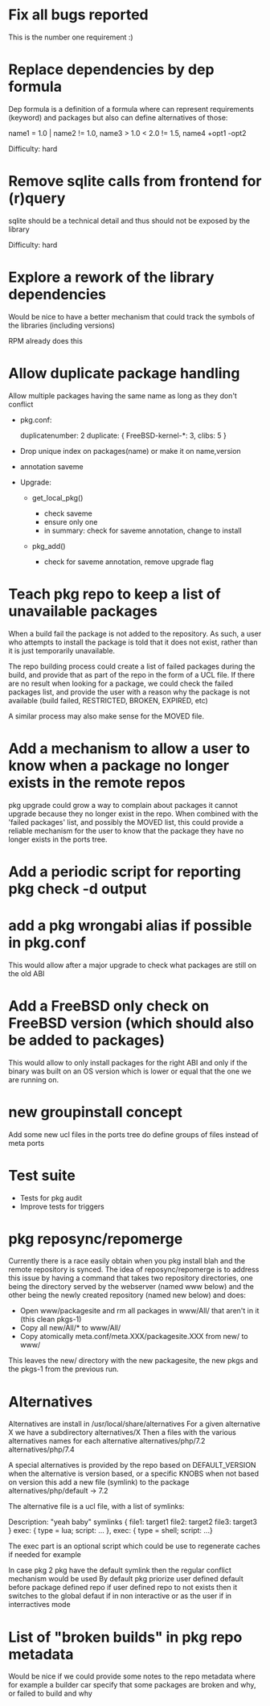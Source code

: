 # Fix all bugs reported

This is the number one requirement :)

# Replace dependencies by dep formula

Dep formula is a definition of a formula where can represent requirements
(keyword) and packages but also can define alternatives of those:

name1 = 1.0 | name2 != 1.0, name3 > 1.0 < 2.0 != 1.5, name4 +opt1 -opt2

Difficulty: hard

# Remove sqlite calls from frontend for (r)query

sqlite should be a technical detail and thus should not be exposed by the
library

Difficulty: hard

# Explore a rework of the library dependencies

Would be nice to have a better mechanism that could track the symbols of the
libraries (including versions)

RPM already does this

# Allow duplicate package handling

Allow multiple packages having the same name as long as they don't conflict

* pkg.conf:

  duplicatenumber: 2
  duplicate: { FreeBSD-kernel-*: 3, clibs: 5 }

* Drop unique index on packages(name) or make it on name,version
* annotation saveme
* Upgrade:

  * get_local_pkg()

    * check saveme
    *  ensure only one
    *  in summary: check for saveme annotation, change to install

  * pkg_add()

    * check for saveme annotation, remove upgrade flag

# Teach pkg repo to keep a list of unavailable packages

When a build fail the package is not added to the repository. As such, a user who attempts to install the package is told that it does not exist, rather than it is just temporarily unavailable.

The repo building process could create a list of failed packages during the build, and provide that as part of the repo in the form of a UCL file. If there are no result when looking for a package, we could check the failed packages list, and provide the user with a reason why the package is not available (build failed, RESTRICTED, BROKEN, EXPIRED, etc)

A similar process may also make sense for the MOVED file.

# Add a mechanism to allow a user to know when a package no longer exists in the remote repos

pkg upgrade could grow a way to complain about packages it cannot upgrade because they no longer exist in the repo. When combined with the 'failed packages' list, and possibly the MOVED list, this could provide a reliable mechanism for the user to know that the package they have no longer exists in the ports tree.

# Add a periodic script for reporting pkg check -d output

# add a pkg wrongabi alias if possible in pkg.conf

This would allow after a major upgrade to check what packages are still on the old ABI

# Add a FreeBSD only check on FreeBSD version (which should also be added to packages)

This would allow to only install packages for the right ABI and only if the binary was built on an
OS version which is lower or equal that the one we are running on.

# new groupinstall concept

Add some new ucl files in the ports tree do define groups of files instead of meta ports

# Test suite

* Tests for pkg audit
* Improve tests for triggers

# pkg reposync/repomerge

Currently there is a race easily obtain when you pkg install blah and the remote repository
is synced.
The idea of reposync/repomerge is to address this issue by having a command that takes two
repository directories, one being the directory served by the webserver (named www below) and
the other being the newly created repository (named new below) and does:

* Open www/packagesite and rm all packages in www/All/ that aren't in it (this clean pkgs-1)
* Copy all new/All/* to www/All/
* Copy atomically meta.conf/meta.XXX/packagesite.XXX from new/ to www/

This leaves the new/ directory with the new packagesite, the new pkgs and the
pkgs-1 from the previous run.

# Alternatives

Alternatives are install in /usr/local/share/alternatives
For a given alternative X we have a subdirectory alternatives/X
Then a files with the various alternatives names for each alternative
alternatives/php/7.2
alternatives/php/7.4

A special alternatives is provided by the repo based on DEFAULT\_VERSION when
the alternative is version based, or a specific KNOBS when not based on version
this add a new file (symlink) to the package alternatives/php/default -> 7.2

The alternative file is a ucl file, with a list of symlinks:

Description: "yeah baby"
symlinks {
	file1: target1
	file2: target2
	file3: target3
}
exec: { type = lua; script: ... },
exec: { type = shell; script: ...}

The exec part is an optional script which could be use to regenerate caches if needed for example

In case pkg 2 pkg have the default symlink then the regular conflict mechanism would be used
By default pkg priorize user defined default before package defined repo
if user defined repo to not exists then it switches to the global defaut if in non interactive
or as the user if in interractives mode

# List of "broken builds" in pkg repo metadata

Would be nice if we could provide some notes to the repo metadata where for example
a builder car specify that some packages are broken and why, or failed to build and why
